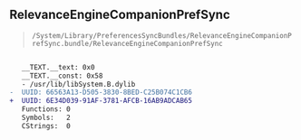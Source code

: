 ## RelevanceEngineCompanionPrefSync

> `/System/Library/PreferencesSyncBundles/RelevanceEngineCompanionPrefSync.bundle/RelevanceEngineCompanionPrefSync`

```diff

   __TEXT.__text: 0x0
   __TEXT.__const: 0x58
   - /usr/lib/libSystem.B.dylib
-  UUID: 66563A13-D505-3830-8BED-C25B074C1CB6
+  UUID: 6E34D039-91AF-3781-AFCB-16AB9ADCAB65
   Functions: 0
   Symbols:   2
   CStrings:  0

```
